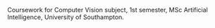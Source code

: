 Coursework for Computer Vision subject, 1st semester, MSc Artificial Intelligence, University of Southampton.